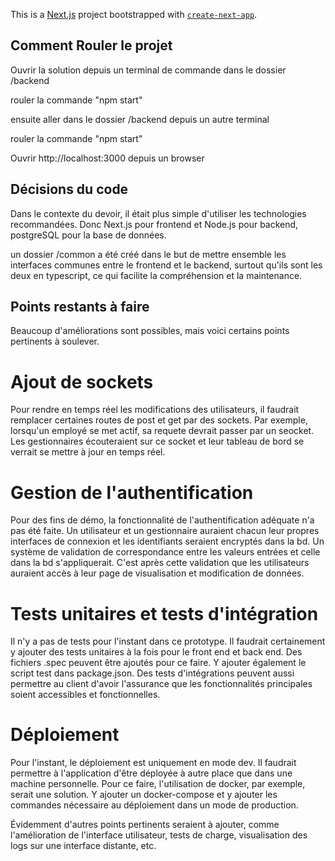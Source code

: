 This is a [Next.js](https://nextjs.org) project bootstrapped with [`create-next-app`](https://nextjs.org/docs/app/api-reference/cli/create-next-app).

## Comment Rouler le projet

Ouvrir la solution depuis un terminal de commande dans le dossier /backend

rouler la commande "npm start"

ensuite aller dans le dossier /backend depuis un autre terminal

rouler la commande "npm start"

Ouvrir http://localhost:3000 depuis un browser


## Décisions du code

Dans le contexte du devoir, il était plus simple d'utiliser les technologies recommandées. Donc Next.js pour frontend et Node.js pour backend, postgreSQL pour la base de données.

un dossier /common a été créé dans le but de mettre ensemble les interfaces communes entre le frontend et le backend, surtout qu'ils sont les deux en typescript, ce qui facilite la compréhension et la maintenance.

## Points restants à faire

Beaucoup d'améliorations sont possibles, mais voici certains points pertinents à soulever.

# Ajout de sockets
Pour rendre en temps réel les modifications des utilisateurs, il faudrait remplacer certaines routes de post et get par des sockets.
Par exemple, lorsqu'un employé se met actif, sa requete devrait passer par un seocket. Les gestionnaires écouteraient sur ce socket et leur tableau de bord se verrait se mettre à jour en temps réel.

# Gestion de l'authentification
Pour des fins de démo, la fonctionnalité de l'authentification adéquate n'a pas été faite. Un utilisateur et un gestionnaire auraient chacun leur propres interfaces de connexion et les identifiants seraient encryptés dans la bd. Un système de validation de correspondance entre les valeurs entrées et celle dans la bd s'appliquerait. C'est après cette validation que les utilisateurs auraient accès à leur page de visualisation et modification de données.

# Tests unitaires et tests d'intégration
Il n'y a pas de tests pour l'instant dans ce prototype. Il faudrait certainement y ajouter des tests unitaires à la fois pour le front end et back end. Des fichiers .spec peuvent être ajoutés pour ce faire. Y ajouter également le script test dans package.json. Des tests d'intégrations peuvent aussi permettre au client d'avoir l'assurance que les fonctionnalités principales soient accessibles et fonctionnelles.

# Déploiement
Pour l'instant, le déploiement est uniquement en mode dev. Il faudrait permettre à l'application d'être déployée à autre place que dans une machine personnelle. Pour ce faire, l'utilisation de docker, par exemple, serait une solution. Y ajouter un docker-compose et y ajouter les commandes nécessaire au déploiement dans un mode de production.

Évidemment d'autres points pertinents seraient à ajouter, comme l'amélioration de l'interface utilisateur, tests de charge, visualisation des logs sur une interface distante, etc.